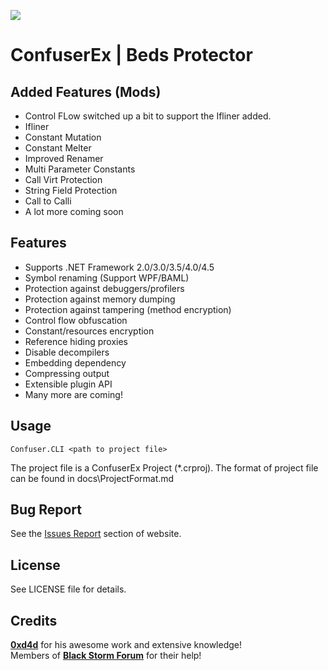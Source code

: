 ![](https://i.imgur.com/8RIdJOg.png)


ConfuserEx | Beds Protector
========
Added Features (Mods)
--------
* Control FLow switched up a bit to support the Ifliner added.
* Ifliner
* Constant Mutation
* Constant Melter
* Improved Renamer
* Multi Parameter Constants
* Call Virt Protection
* String Field Protection
* Call to Calli
* A lot more coming soon


Features
--------
* Supports .NET Framework 2.0/3.0/3.5/4.0/4.5
* Symbol renaming (Support WPF/BAML)
* Protection against debuggers/profilers
* Protection against memory dumping
* Protection against tampering (method encryption)
* Control flow obfuscation
* Constant/resources encryption
* Reference hiding proxies
* Disable decompilers
* Embedding dependency
* Compressing output
* Extensible plugin API
* Many more are coming!

Usage
-----
`Confuser.CLI <path to project file>`

The project file is a ConfuserEx Project (*.crproj).
The format of project file can be found in docs\ProjectFormat.md

Bug Report
----------
See the [Issues Report](http://yck1509.github.io/ConfuserEx/issues/) section of website.


License
-------
See LICENSE file for details.

Credits
-------
**[0xd4d](https://github.com/0xd4d)** for his awesome work and extensive knowledge!  
Members of **[Black Storm Forum](http://board.b-at-s.info/)** for their help!
